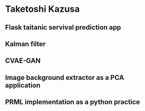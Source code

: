 # Taketoshi Kazusa
## Flask taitanic servival prediction app

## Kalman filter

## CVAE-GAN

## Image background extractor as a PCA application

## PRML implementation as a python practice
